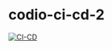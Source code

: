 # codio-ci-cd-2
[![CI-CD](https://github.com/badepojulateef/codio-ci-cd-2/actions/workflows/CI-CD.yml/badge.svg)](https://github.com/badepojulateef/codio-ci-cd-2/actions/workflows/CI-CD.yml)
